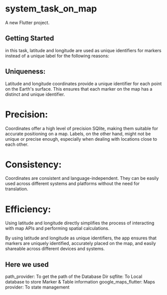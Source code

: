# system_task_on_map

A new Flutter project.

## Getting Started

in this task, latitude and longitude are used as unique identifiers for markers instead of a unique label for the following reasons:

## Uniqueness:

Latitude and longitude coordinates provide a unique identifier for each point on the Earth's surface. This ensures that each marker on the map has a distinct and unique identifier.

# Precision:

Coordinates offer a high level of precision SQlite, making them suitable for accurate positioning on a map. Labels, on the other hand, might not be unique or precise enough, especially when dealing with locations close to each other.

# Consistency:

Coordinates are consistent and language-independent. They can be easily used across different systems and platforms without the need for translation.

# Efficiency:

Using latitude and longitude directly simplifies the process of interacting with map APIs and performing spatial calculations.

By using latitude and longitude as unique identifiers, the app ensures that markers are uniquely identified, accurately placed on the map, and easily shareable across different devices and systems.

##  Here we used
path_provider: To get the path of the Database Dir
sqflite: To Local database to store Marker & Table information
google_maps_flutter: Maps
provider: To state management
